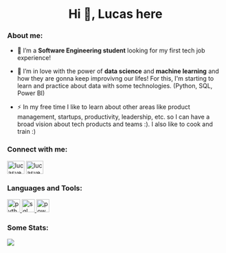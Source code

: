 <h1 align="center">Hi 👋, Lucas here</h1>

<h3 align="left">About me:</h3>

- 🔭 I’m a **Software Engineering student** looking for my first tech job experience!

- 🌱 I’m in love with the power of **data science** and **machine learning** and how they are gonna keep improvivng our lifes! For this, I'm starting to learn and practice about data with some technologies. (Python, SQL, Power BI)

- ⚡ In my free time I like to learn about other areas like product management, startups, productivity, leadership, etc. so I can have a broad vision about tech products and teams :). I also like to cook and train :)

<h3 align="left">Connect with me:</h3>
<p align="left">
<a href="https://twitter.com/lucasvegalv" target="blank"><img align="center" src="https://raw.githubusercontent.com/rahuldkjain/github-profile-readme-generator/master/src/images/icons/Social/twitter.svg" alt="lucasvegalv" height="30" width="40" /></a>
<a href="https://linkedin.com/in/lucasvegalv" target="blank"><img align="center" src="https://raw.githubusercontent.com/rahuldkjain/github-profile-readme-generator/master/src/images/icons/Social/linked-in-alt.svg" alt="lucasvegalv" height="30" width="40" /></a>
</p>

<h3 align="left">Languages and Tools:</h3>
<p align="left"> 

<a href="https://www.python.org/" target="_blank" rel="noreferrer"> 
<img src="https://upload.wikimedia.org/wikipedia/commons/thumb/c/c3/Python-logo-notext.svg/1024px-Python-logo-notext.svg.png" alt="python_logo" width="30" height="30"/> 
</a> 
 
<a href="https://es.wikipedia.org/wiki/SQL" target="_blank" rel="noreferrer"> 
<img src="https://www.google.com/imgres?imgurl=https%3A%2F%2Fwww.jasoft.org%2FBlog%2Fimage.axd%3Fpicture%3D%2F2021%2Flocaldb%2FSQL-Server-logo.png&imgrefurl=https%3A%2F%2Fwww.jasoft.org%2FBlog%2Fpost%2Fque-es-sql-server-localdb-como-instalarlo-usarlo-y-actualizarlo&tbnid=KuIUT6a2cdnowM&vet=12ahUKEwi7uvGFsd_4AhWRkZUCHfdHBVQQMygFegUIARDLAQ..i&docid=a3GS0uRSmsqGOM&w=370&h=370&q=sql&ved=2ahUKEwi7uvGFsd_4AhWRkZUCHfdHBVQQMygFegUIARDLAQ" alt="sql" width="30" height="30"/> </a>

<a href="https://powerbi.microsoft.com/es/" target="_blank" rel="noreferrer"> 
<img src="https://www.google.com/imgres?imgurl=https%3A%2F%2Fupload.wikimedia.org%2Fwikipedia%2Fcommons%2Fthumb%2Fc%2Fcf%2FNew_Power_BI_Logo.svg%2F630px-New_Power_BI_Logo.svg.png&imgrefurl=https%3A%2F%2Fcommons.wikimedia.org%2Fwiki%2FFile%3ANew_Power_BI_Logo.svg&tbnid=udkjDeZGOQNEkM&vet=12ahUKEwj95rDYsd_4AhXRvJUCHVf4CJ8QMygRegUIARDNAQ..i&docid=fElY9UANHz96jM&w=630&h=630&q=power%20bi%20logo&hl=es&ved=2ahUKEwj95rDYsd_4AhXRvJUCHVf4CJ8QMygRegUIARDNAQ" alt="power_bi" width="30" height="30"/> 
</a>

<h3 align="left">Some Stats:</h3>
<div style="display: flex; flex-direction: row;">
 <img class="img" src="https://github-readme-stats.vercel.app/api/top-langs/?username=lucasvegalv&layout=compact)](https://github.com/anuraghazra/github-readme-stats" />
</div>
